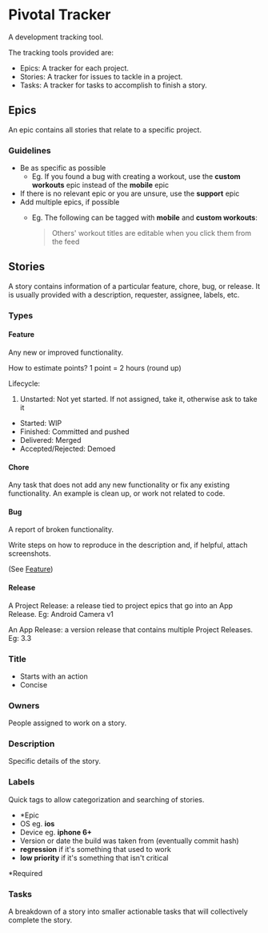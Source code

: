 # Pivotal Tracker

A development tracking tool.

The tracking tools provided are:

- Epics: A tracker for each project.
- Stories: A tracker for issues to tackle in a project.
- Tasks: A tracker for tasks to accomplish to finish a story.


## Epics

An epic contains all stories that relate to a specific project.

### Guidelines

* Be as specific as possible
  * Eg. If you found a bug with creating a workout, use the **custom workouts** epic instead of the **mobile** epic
* If there is no relevant epic or you are unsure, use the **support** epic
* Add multiple epics, if possible
  * Eg. The following can be tagged with **mobile** and **custom workouts**:

    > Others' workout titles are editable when you click them from the feed




## Stories

A story contains information of a particular feature, chore, bug, or release. It is usually provided with a description, requester, assignee, labels, etc.


### Types

#### Feature

Any new or improved functionality.

How to estimate points? 1 point = 2 hours (round up)

Lifecycle:

1. Unstarted: Not yet started. If not assigned, take it, otherwise ask to take it
* Started: WIP
* Finished: Committed and pushed
* Delivered: Merged
* Accepted/Rejected: Demoed


#### Chore

Any task that does not add any new functionality or fix any existing functionality. An example is clean up, or work not related to code.


#### Bug

A report of broken functionality.

Write steps on how to reproduce in the description and, if helpful, attach screenshots.

(See [Feature](#Feature))


#### Release

A Project Release: a release tied to project epics that go into an App Release. Eg: Android Camera v1

An App Release: a version release that contains multiple Project Releases. Eg: 3.3



### Title

* Starts with an action
* Concise



### Owners

People assigned to work on a story.



### Description

Specific details of the story.



### Labels

Quick tags to allow categorization and searching of stories.

* *Epic
* OS eg. **ios**
* Device eg. **iphone 6+**
* Version or date the build was taken from (eventually commit hash)
* **regression** if it's something that used to work
* **low priority** if it's something that isn't critical

*Required


### Tasks

A breakdown of a story into smaller actionable tasks that will collectively complete the story.